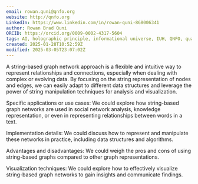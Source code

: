 ```yaml
---
email: rowan.quni@qnfo.org
website: http://qnfo.org
LinkedIn: https://www.linkedin.com/in/rowan-quni-868006341
author: Rowan Brad Quni
ORCID: https://orcid.org/0009-0002-4317-5604
tags: AI, holographic principle, informational universe, IUH, QNFO, quantum
created: 2025-01-28T10:52:59Z
modified: 2025-03-05T23:07:02Z
---
```


A string-based graph network approach is a flexible and intuitive way to represent relationships and connections, especially when dealing with complex or evolving data. By focusing on the string representation of nodes and edges, we can easily adapt to different data structures and leverage the power of string manipulation techniques for analysis and visualization.

 Specific applications or use cases: We could explore how string-based graph networks are used in social network analysis, knowledge representation, or even in representing relationships between words in a text.

 Implementation details: We could discuss how to represent and manipulate these networks in practice, including data structures and algorithms.

 Advantages and disadvantages: We could weigh the pros and cons of using string-based graphs compared to other graph representations.

 Visualization techniques: We could explore how to effectively visualize string-based graph networks to gain insights and communicate findings.
